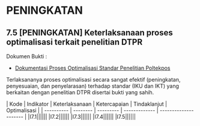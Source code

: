 # PENINGKATAN

## 7.5 [PENINGKATAN] Keterlaksanaan proses optimalisasi terkait penelitian DTPR

Dokumen Bukti :

- [Dokumentasi Proses Optimalisasi Standar Penelitian Poltekpos](https://github.com/d4if/penelitian/blob/main/standar/standarpenelitian.pdf)

Terlaksananya proses optimalisasi secara sangat efektif (peningkatan, penyesuaian, dan penyelarasan) terhadap standar (IKU dan IKT) yang berkaitan dengan penelitian DTPR disertai bukti yang sahih.

| Kode      | Indikator | Keterlaksanaan | Ketercapaian | Tindaklanjut | Optimalisasi |
| ---------- | -------- | --------- | ------------- | --------------------- |
|I7.1||||||
|I7.2||||||
|I7.3||||||
|I7.4||||||
|I7.5||||||
